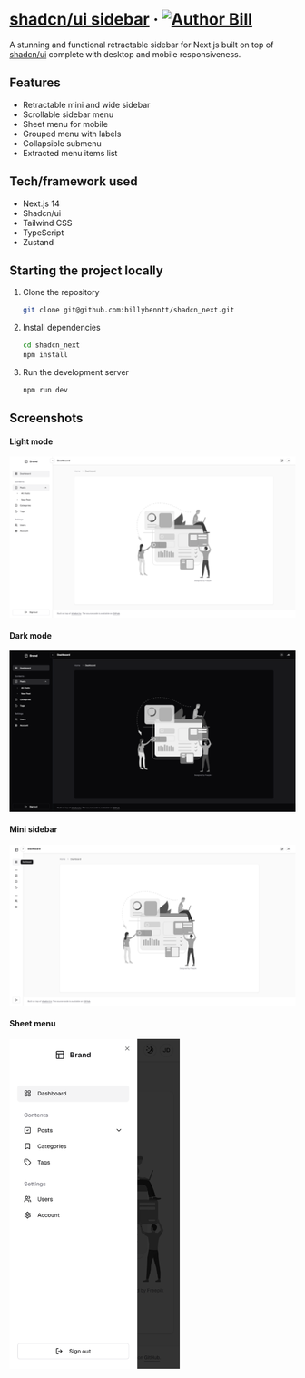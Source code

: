 # [shadcn/ui sidebar](https://shadcn-ui-sidebar.salimi.my) &middot; [![Author Bill](https://img.shields.io/badge/Author-billbenntt-%3C%3E)](https://www.houseofthe.app)

A stunning and functional retractable sidebar for Next.js built on top of [shadcn/ui](https://ui.shadcn.com) complete with desktop and mobile responsiveness.

## Features

- Retractable mini and wide sidebar
- Scrollable sidebar menu
- Sheet menu for mobile
- Grouped menu with labels
- Collapsible submenu
- Extracted menu items list

## Tech/framework used

- Next.js 14
- Shadcn/ui
- Tailwind CSS
- TypeScript
- Zustand

## Starting the project locally

1. Clone the repository

   ```bash
   git clone git@github.com:billybenntt/shadcn_next.git
   ```

2. Install dependencies

   ```bash
   cd shadcn_next
   npm install
   ```

3. Run the development server

   ```bash
   npm run dev
   ```


## Screenshots

#### Light mode

![Light mode](/screenshots/screenshot-1.png)

#### Dark mode

![Dark mode](/screenshots/screenshot-2.png)

#### Mini sidebar

![Mini sidebar](/screenshots/screenshot-3.png)

#### Sheet menu

<img src="/screenshots/screenshot-4.png" width="300">
